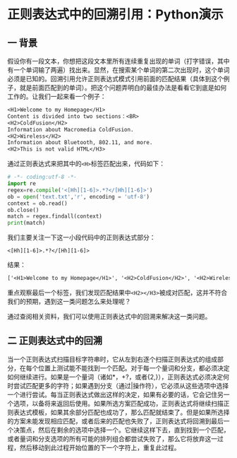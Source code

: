 # 正则表达式中的回溯引用：Python演示

## 一 背景

假设你有一段文本，你想把这段文本里所有连续重复出现的单词（打字错误，其中有一个单词输了两遍）找出来。显然，在搜索某个单词的第二次出现时，这个单词必须是已知的。回溯引用允许正则表达式模式引用前面的匹配结果（具体到这个例子，就是前面匹配到的单词）。把这个问题弄明白的最佳办法是看看它到底是如何工作的。让我们一起来看一个例子：

```tex
<H1>Welcome to my Homepage</H1>
Content is divided into two sections：<BR>
<H2>ColdFusion</H2>
Information about Macromedia ColdFusion.
<H2>Wireless</H2>
Information about Bluetooth, 802.11, and more.
<H2>This is not valid HTML</H3>
```

通过正则表达式来把其中的`<H>`标签匹配出来，代码如下：

```python
# -*- coding:utf-8 -*-
import re
regex=re.compile('<[Hh][1-6]>.*?</[Hh][1-6]>')
ob = open('text.txt','r', encoding = 'utf-8')
context = ob.read()
ob.close()
match = regex.findall(context)
print(match)
```

我们主要关注一下这一小段代码中的正则表达式部分：

```regex
<[Hh][1-6]>.*?</[Hh][1-6]>
```

结果：

```tex
['<H1>Welcome to my Homepage</H1>', '<H2>ColdFusion</H2>', '<H2>Wireless</H2>', '<H2>This is not valid HTML</H3>']
```

重点观察最后一个标签，我们发现匹配结果中`<H2></H3>`被成对匹配，这并不符合我们的预期，遇到这一类问题怎么来处理呢？

通过查阅相关资料，我们可以使用正则表达式中的回溯来解决这一类问题。

## 二 正则表达式中的回溯

当一个正则表达式扫描目标字符串时，它从左到右逐个扫描正则表达式的组成部分，在每个位置上测试能不能找到一个匹配。对于每一个量词和分支，都必须决定如何继续进行。如果是一个量词（诸如*，+?，或者{2,}），正则表达式必须决定何时尝试匹配更多的字符；如果遇到分支（通过|操作符），它必须从这些选项中选择一个进行尝试。每当正则表达式做出这样的决定，如果有必要的话，它会记住另一个选项，以备将来返回后使用。如果所选方案匹配成功，正则表达式将继续扫描正则表达式模板，如果其余部分匹配也成功了，那么匹配就结束了。但是如果所选择的方案未能发现相应匹配，或者后来的匹配也失败了，正则表达式将回溯到最后一个决策点，然后在剩余的选项中选择一个。它继续这样下去，直到找到一个匹配，或者量词和分支选项的所有可能的排列组合都尝试失败了，那么它将放弃这一过程，然后移动到此过程开始位置的下一个字符上，重复此过程。
